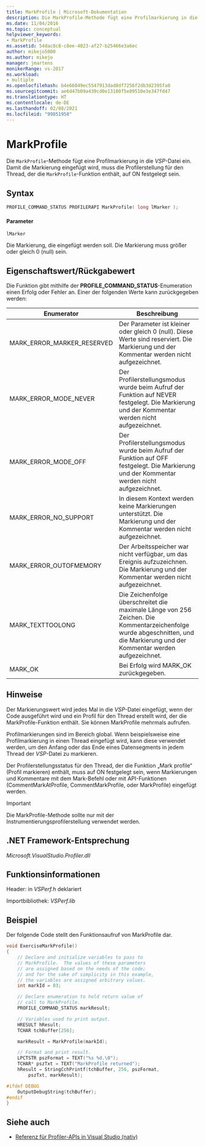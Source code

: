 ```yaml
---
title: MarkProfile | Microsoft-Dokumentation
description: Die MarkProfile-Methode fügt eine Profilmarkierung in die VSP-Datei ein. Damit die Markierung eingefügt wird, muss die Profilerstellung für den Thread, der die MarkProfile-Funktion enthält, auf ON festgelegt sein.
ms.date: 11/04/2016
ms.topic: conceptual
helpviewer_keywords:
- MarkProfile
ms.assetid: 54dac8c8-c8ee-4023-af27-b25466e3a6ec
author: mikejo5000
ms.author: mikejo
manager: jmartens
monikerRange: vs-2017
ms.workload:
- multiple
ms.openlocfilehash: b4e66049ec5547913dad8df7256f2db3d2395fa0
ms.sourcegitcommit: ae6d47b09a439cd0e13180f5e89510e3e347fd47
ms.translationtype: HT
ms.contentlocale: de-DE
ms.lasthandoff: 02/08/2021
ms.locfileid: "99851958"
---
```

# <a name="markprofile"></a>MarkProfile
Die `MarkProfile`-Methode fügt eine Profilmarkierung in die *VSP*-Datei ein. Damit die Markierung eingefügt wird, muss die Profilerstellung für den Thread, der die `MarkProfile`-Funktion enthält, auf ON festgelegt sein.

## <a name="syntax"></a>Syntax

```cpp
PROFILE_COMMAND_STATUS PROFILERAPI MarkProfile( long lMarker );
```

#### <a name="parameters"></a>Parameter
 `lMarker`

 Die Markierung, die eingefügt werden soll. Die Markierung muss größer oder gleich 0 (null) sein.

## <a name="property-valuereturn-value"></a>Eigenschaftswert/Rückgabewert
 Die Funktion gibt mithilfe der **PROFILE_COMMAND_STATUS**-Enumeration einen Erfolg oder Fehler an. Einer der folgenden Werte kann zurückgegeben werden:

|Enumerator|Beschreibung|
|----------------|-----------------|
|MARK_ERROR_MARKER_RESERVED|Der Parameter ist kleiner oder gleich 0 (null). Diese Werte sind reserviert. Die Markierung und der Kommentar werden nicht aufgezeichnet.|
|MARK_ERROR_MODE_NEVER|Der Profilerstellungsmodus wurde beim Aufruf der Funktion auf NEVER festgelegt. Die Markierung und der Kommentar werden nicht aufgezeichnet.|
|MARK_ERROR_MODE_OFF|Der Profilerstellungsmodus wurde beim Aufruf der Funktion auf OFF festgelegt. Die Markierung und der Kommentar werden nicht aufgezeichnet.|
|MARK_ERROR_NO_SUPPORT|In diesem Kontext werden keine Markierungen unterstützt. Die Markierung und der Kommentar werden nicht aufgezeichnet.|
|MARK_ERROR_OUTOFMEMORY|Der Arbeitsspeicher war nicht verfügbar, um das Ereignis aufzuzeichnen. Die Markierung und der Kommentar werden nicht aufgezeichnet.|
|MARK_TEXTTOOLONG|Die Zeichenfolge überschreitet die maximale Länge von 256 Zeichen. Die Kommentarzeichenfolge wurde abgeschnitten, und die Markierung und der Kommentar werden aufgezeichnet.|
|MARK_OK|Bei Erfolg wird MARK_OK zurückgegeben.|

## <a name="remarks"></a>Hinweise
 Der Markierungswert wird jedes Mal in die *VSP*-Datei eingefügt, wenn der Code ausgeführt wird und ein Profil für den Thread erstellt wird, der die MarkProfile-Funktion enthält. Sie können MarkProfile mehrmals aufrufen.

 Profilmarkierungen sind im Bereich global. Wenn beispielsweise eine Profilmarkierung in einen Thread eingefügt wird, kann diese verwendet werden, um den Anfang oder das Ende eines Datensegments in jedem Thread der *VSP*-Datei zu markieren.

 Der Profilerstellungsstatus für den Thread, der die Funktion „Mark profile“ (Profil markieren) enthält, muss auf ON festgelegt sein, wenn Markierungen und Kommentare mit dem Mark-Befehl oder mit API-Funktionen (CommentMarkAtProfile, CommentMarkProfile, oder MarkProfile) eingefügt werden.

> [!IMPORTANT]
> Die MarkProfile-Methode sollte nur mit der Instrumentierungsprofilerstellung verwendet werden.

## <a name="net-framework-equivalent"></a>.NET Framework-Entsprechung
 *Microsoft.VisualStudio.Profiler.dll*

## <a name="function-information"></a>Funktionsinformationen
 Header: in *VSPerf.h* deklariert

 Importbibliothek: *VSPerf.lib*

## <a name="example"></a>Beispiel
 Der folgende Code stellt den Funktionsaufruf von MarkProfile dar.

```cpp
void ExerciseMarkProfile()
{
    // Declare and initialize variables to pass to
    // MarkProfile.  The values of these parameters
    // are assigned based on the needs of the code;
    // and for the sake of simplicity in this example,
    // the variables are assigned arbitrary values.
    int markId = 03;

    // Declare enumeration to hold return value of
    // call to MarkProfile.
    PROFILE_COMMAND_STATUS markResult;

    // Variables used to print output.
    HRESULT hResult;
    TCHAR tchBuffer[256];

    markResult = MarkProfile(markId);

    // Format and print result.
    LPCTSTR pszFormat = TEXT("%s %d.\0");
    TCHAR* pszTxt = TEXT("MarkProfile returned");
    hResult = StringCchPrintf(tchBuffer, 256, pszFormat,
        pszTxt, markResult);

#ifdef DEBUG
    OutputDebugString(tchBuffer);
#endif
}
```

## <a name="see-also"></a>Siehe auch
- [Referenz für Profiler-APIs in Visual Studio (nativ)](../profiling/visual-studio-profiler-api-reference-native.md)
